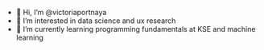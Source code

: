 - 👋 Hi, I’m @victoriaportnaya
- 👀 I’m interested in data science and ux research
- 🌱 I’m currently learning programming fundamentals at KSE and machine learning

<!---
victoriaportnaya/victoriaportnaya is a ✨ special ✨ repository because its `README.md` (this file) appears on your GitHub profile.
You can click the Preview link to take a look at your changes.
--->
